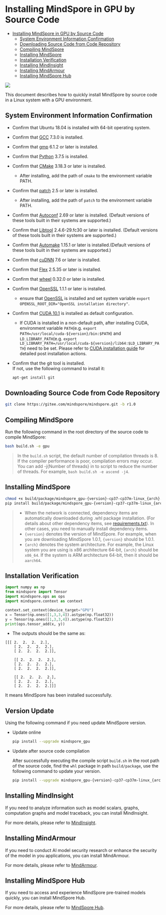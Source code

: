 # Installing MindSpore in GPU by Source Code

<!-- TOC -->

- [Installing MindSpore in GPU by Source Code](#installing-mindspore-in-gpu-by-source-code)
    - [System Environment Information Confirmation](#system-environment-information-confirmation)
    - [Downloading Source Code from Code Repository](#downloading-source-code-from-code-repository)
    - [Compiling MindSpore](#compiling-mindspore)
    - [Installing MindSpore](#installing-mindspore)
    - [Installation Verification](#installation-verification)
    - [Installing MindInsight](#installing-mindinsight)
    - [Installing MindArmour](#installing-mindarmour)
    - [Installing MindSpore Hub](#installing-mindspore-hub)

<!-- /TOC -->

<a href="https://gitee.com/mindspore/docs/blob/r1.0/install/mindspore_gpu_install_source_en.md" target="_blank"><img src="https://gitee.com/mindspore/docs/raw/r1.0/resource/_static/logo_source.png"></a>

This document describes how to quickly install MindSpore by source code in a Linux system with a GPU environment.

## System Environment Information Confirmation

- Confirm that Ubuntu 18.04 is installed with 64-bit operating system.
- Confirm that [GCC](http://ftp.gnu.org/gnu/gcc/gcc-7.3.0/gcc-7.3.0.tar.gz) 7.3.0 is installed.
- Confirm that [gmp](https://gmplib.org/download/gmp/gmp-6.1.2.tar.xz) 6.1.2 or later is installed.
- Confirm that [Python](https://www.python.org/ftp/python/3.7.5/Python-3.7.5.tgz) 3.7.5 is installed.
- Confirm that [CMake](https://cmake.org/download/) 3.18.3 or later is installed.
    - After installing, add the path of `cmake` to the environment variable PATH.
- Confirm that [patch](http://ftp.gnu.org/gnu/patch/) 2.5 or later is installed.
    - After installing, add the path of `patch` to the environment variable PATH.
- Confirm that [Autoconf](https://www.gnu.org/software/autoconf) 2.69 or later is installed. (Default versions of these tools built in their systems are supported.)
- Confirm that [Libtool](https://www.gnu.org/software/libtool) 2.4.6-29.fc30 or later is installed. (Default versions of these tools built in their systems are supported.)
- Confirm that [Automake](https://www.gnu.org/software/automake) 1.15.1 or later is installed.(Default versions of these tools built in their systems are supported.)
- Confirm that [cuDNN](https://developer.nvidia.com/rdp/cudnn-archive) 7.6 or later is installed.
- Confirm that [Flex](https://github.com/westes/flex/) 2.5.35 or later is installed.
- Confirm that [wheel](https://pypi.org/project/wheel/) 0.32.0 or later is installed.
- Confirm that [OpenSSL](https://github.com/openssl/openssl.git) 1.1.1 or later is installed.
    - ensure that [OpenSSL](https://github.com/openssl/openssl) is installed and set system variable `export OPENSSL_ROOT_DIR="OpenSSL installation directory"`.
- Confirm that [CUDA 10.1](https://developer.nvidia.com/cuda-10.1-download-archive-base) is installed as default configuration.
    - If CUDA is installed in a non-default path, after installing CUDA, environment variable `PATH`(e.g. `export PATH=/usr/local/cuda-${version}/bin:$PATH`) and `LD_LIBRARY_PATH`(e.g. `export LD_LIBRARY_PATH=/usr/local/cuda-${version}/lib64:$LD_LIBRARY_PATH`) need to be set. Please refer to [CUDA installation guide](https://docs.nvidia.com/cuda/cuda-installation-guide-linux/index.html#post-installation-actions) for detailed post installation actions.
- Confirm that the git tool is installed.  
     If not, use the following command to install it:

    ```bash
    apt-get install git
    ```

## Downloading Source Code from Code Repository

```bash
git clone https://gitee.com/mindspore/mindspore.git -b r1.0
```

## Compiling MindSpore

Run the following command in the root directory of the source code to compile MindSpore:

```bash
bash build.sh -e gpu
```

> In the `build.sh` script, the default number of compilation threads is 8. If the compiler performance is poor, compilation errors may occur. You can add -j{Number of threads} in to script to reduce the number of threads. For example, `bash build.sh -e ascend -j4`.

## Installing MindSpore

```bash
chmod +x build/package/mindspore_gpu-{version}-cp37-cp37m-linux_{arch}.whl
pip install build/package/mindspore_gpu-{version}-cp37-cp37m-linux_{arch}.whl --trusted-host ms-release.obs.cn-north-4.myhuaweicloud.com -i https://mirrors.huaweicloud.com/repository/pypi/simple
```

> - When the network is connected, dependency items are automatically downloaded during .whl package installation. (For details about other dependency items, see [requirements.txt](https://gitee.com/mindspore/mindspore/blob/r1.0/requirements.txt)). In other cases, you need to manually install dependency items.
> - `{version}` denotes the version of MindSpore. For example, when you are downloading MindSpore 1.0.1, `{version}` should be 1.0.1.
> - `{arch}` denotes the system architecture. For example, the Linux system you are using is x86 architecture 64-bit, `{arch}` should be `x86_64`. If the system is ARM architecture 64-bit, then it should be `aarch64`.

## Installation Verification

```python
import numpy as np
from mindspore import Tensor
import mindspore.ops as ops
import mindspore.context as context

context.set_context(device_target="GPU")
x = Tensor(np.ones([1,3,3,4]).astype(np.float32))
y = Tensor(np.ones([1,3,3,4]).astype(np.float32))
print(ops.tensor_add(x, y))
```

- The outputs should be the same as:

```text
[[[ 2.  2.  2.  2.],
    [ 2.  2.  2.  2.],
    [ 2.  2.  2.  2.]],

    [[ 2.  2.  2.  2.],
    [ 2.  2.  2.  2.],
    [ 2.  2.  2.  2.]],

    [[ 2.  2.  2.  2.],
    [ 2.  2.  2.  2.],
    [ 2.  2.  2.  2.]]]
```

It means MindSpore has been installed successfully.

## Version Update

Using the following command if you need update MindSpore version.

- Update online

    ```bash
    pip install --upgrade mindspore_gpu
    ```

- Update after source code compilation

     After successfully executing the compile script `build.sh` in the root path of the source code, find the `whl` package in path `build/package`, use the following command to update your version.

    ```bash
    pip install --upgrade mindspore_gpu-{version}-cp37-cp37m-linux_{arch}.whl
    ```

## Installing MindInsight

If you need to analyze information such as model scalars, graphs, computation graphs and model traceback, you can install MindInsight.

For more details, please refer to [MindInsight](https://gitee.com/mindspore/mindinsight/blob/master/README.md).

## Installing MindArmour

If you need to conduct AI model security research or enhance the security of the model in you applications, you can install MindArmour.

For more details, please refer to [MindArmour](https://gitee.com/mindspore/mindarmour/blob/master/README.md).

## Installing MindSpore Hub

If you need to access and experience MindSpore pre-trained models quickly, you can install MindSpore Hub.

For more details, please refer to [MindSpore Hub](https://gitee.com/mindspore/hub/blob/master/README.md).
